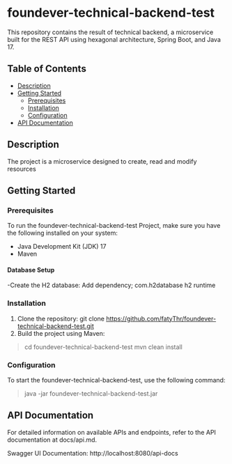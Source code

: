 # foundever-technical-backend-test

This repository contains the result of technical backend, a microservice built for the REST API using hexagonal architecture, Spring Boot, and Java 17.

## Table of Contents

- [Description](#description)
- [Getting Started](#getting-started)
    - [Prerequisites](#prerequisites)
    - [Installation](#installation)
    - [Configuration](#configuration)
- [API Documentation](#api-documentation)

## Description

The project  is a microservice designed  to create, read and modify resources

## Getting Started

### Prerequisites

To run the foundever-technical-backend-test Project, make sure you have the following installed on your system:
- Java Development Kit (JDK) 17
- Maven


#### Database Setup

-Create the H2 database:
Add dependency; 
        <dependency>
            <groupId>com.h2database</groupId>
            <artifactId>h2</artifactId>
            <scope>runtime</scope>
        </dependency>
### Installation

1.	Clone the repository:
      git clone https://github.com/fatyThr/foundever-technical-backend-test.git
2.  Build the project using Maven:
> cd foundever-technical-backend-test
> mvn clean install

### Configuration

To start the foundever-technical-backend-test, use the following command:
> java -jar foundever-technical-backend-test.jar

## API Documentation

For detailed information on available APIs and endpoints, refer to the API documentation at docs/api.md.

Swagger UI Documentation: http://localhost:8080/api-docs

 


